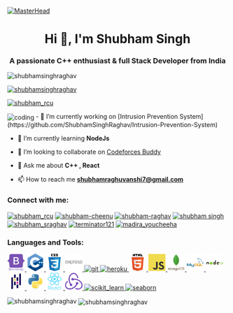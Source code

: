[![MasterHead](https://thumbs.dreamstime.com/b/horizontal-banner-hands-typing-laptop-keyboard-various-electronic-devices-symbols-programming-software-horizontal-125917922.jpg)](https://github.com/ShubhamSinghRaghav)
<h1 align="center">Hi 👋, I'm Shubham Singh</h1>
<h3 align="center">A passionate C++ enthusiast & full Stack Developer from India</h3>

<p align="left"> <img src="https://komarev.com/ghpvc/?username=shubhamsinghraghav&label=Profile%20views&color=0e75b6&style=flat" alt="shubhamsinghraghav" /> </p>

<p align="left"> <a href="https://github.com/ryo-ma/github-profile-trophy"><img src="https://github-profile-trophy.vercel.app/?username=shubhamsinghraghav" alt="shubhamsinghraghav" /></a> </p>

<p align="left"> <a href="https://twitter.com/shubham_rcu" target="blank"><img src="https://img.shields.io/twitter/follow/shubham_rcu?logo=twitter&style=for-the-badge" alt="shubham_rcu" /></a> </p>
<img align="center" alt="coding" width="400" src="https://c.tenor.com/GfSX-u7VGM4AAAAC/coding.gif">
- 🔭 I’m currently working on [Intrusion Prevention System](https://github.com/ShubhamSinghRaghav/Intrusion-Prevention-System)

- 🌱 I’m currently learning **NodeJs**

- 👯 I’m looking to collaborate on [Codeforces Buddy](https://cpbuddy-cf.herokuapp.com/)

- 💬 Ask me about **C++ , React**

- 📫 How to reach me **shubhamraghuvanshi7@gmail.com**

<h3 align="left">Connect with me:</h3>
<p align="left">
<a href="https://twitter.com/shubham_rcu" target="blank"><img align="center" src="https://raw.githubusercontent.com/rahuldkjain/github-profile-readme-generator/master/src/images/icons/Social/twitter.svg" alt="shubham_rcu" height="30" width="40" /></a>
<a href="https://linkedin.com/in/shubham-cheenu" target="blank"><img align="center" src="https://raw.githubusercontent.com/rahuldkjain/github-profile-readme-generator/master/src/images/icons/Social/linked-in-alt.svg" alt="shubham-cheenu" height="30" width="40" /></a>
<a href="https://stackoverflow.com/users/shubham-raghav" target="blank"><img align="center" src="https://raw.githubusercontent.com/rahuldkjain/github-profile-readme-generator/master/src/images/icons/Social/stack-overflow.svg" alt="shubham-raghav" height="30" width="40" /></a>
<a href="https://fb.com/shubham singh" target="blank"><img align="center" src="https://raw.githubusercontent.com/rahuldkjain/github-profile-readme-generator/master/src/images/icons/Social/facebook.svg" alt="shubham singh" height="30" width="40" /></a>
<a href="https://instagram.com/shubham_sraghav" target="blank"><img align="center" src="https://raw.githubusercontent.com/rahuldkjain/github-profile-readme-generator/master/src/images/icons/Social/instagram.svg" alt="shubham_sraghav" height="30" width="40" /></a>
<a href="https://www.codechef.com/users/terminator121" target="blank"><img align="center" src="https://cdn.jsdelivr.net/npm/simple-icons@3.1.0/icons/codechef.svg" alt="terminator121" height="30" width="40" /></a>
<a href="https://www.leetcode.com/madira_youcheeha" target="blank"><img align="center" src="https://raw.githubusercontent.com/rahuldkjain/github-profile-readme-generator/master/src/images/icons/Social/leet-code.svg" alt="madira_youcheeha" height="30" width="40" /></a>
</p>

<h3 align="left">Languages and Tools:</h3>
<p align="left"> <a href="https://getbootstrap.com" target="_blank" rel="noreferrer"> <img src="https://raw.githubusercontent.com/devicons/devicon/master/icons/bootstrap/bootstrap-plain-wordmark.svg" alt="bootstrap" width="40" height="40"/> </a> <a href="https://www.w3schools.com/cpp/" target="_blank" rel="noreferrer"> <img src="https://raw.githubusercontent.com/devicons/devicon/master/icons/cplusplus/cplusplus-original.svg" alt="cplusplus" width="40" height="40"/> </a> <a href="https://www.w3schools.com/css/" target="_blank" rel="noreferrer"> <img src="https://raw.githubusercontent.com/devicons/devicon/master/icons/css3/css3-original-wordmark.svg" alt="css3" width="40" height="40"/> </a> <a href="https://expressjs.com" target="_blank" rel="noreferrer"> <img src="https://raw.githubusercontent.com/devicons/devicon/master/icons/express/express-original-wordmark.svg" alt="express" width="40" height="40"/> </a> <a href="https://git-scm.com/" target="_blank" rel="noreferrer"> <img src="https://www.vectorlogo.zone/logos/git-scm/git-scm-icon.svg" alt="git" width="40" height="40"/> </a> <a href="https://heroku.com" target="_blank" rel="noreferrer"> <img src="https://www.vectorlogo.zone/logos/heroku/heroku-icon.svg" alt="heroku" width="40" height="40"/> </a> <a href="https://www.w3.org/html/" target="_blank" rel="noreferrer"> <img src="https://raw.githubusercontent.com/devicons/devicon/master/icons/html5/html5-original-wordmark.svg" alt="html5" width="40" height="40"/> </a> <a href="https://developer.mozilla.org/en-US/docs/Web/JavaScript" target="_blank" rel="noreferrer"> <img src="https://raw.githubusercontent.com/devicons/devicon/master/icons/javascript/javascript-original.svg" alt="javascript" width="40" height="40"/> </a> <a href="https://www.mongodb.com/" target="_blank" rel="noreferrer"> <img src="https://raw.githubusercontent.com/devicons/devicon/master/icons/mongodb/mongodb-original-wordmark.svg" alt="mongodb" width="40" height="40"/> </a> <a href="https://www.mysql.com/" target="_blank" rel="noreferrer"> <img src="https://raw.githubusercontent.com/devicons/devicon/master/icons/mysql/mysql-original-wordmark.svg" alt="mysql" width="40" height="40"/> </a> <a href="https://nodejs.org" target="_blank" rel="noreferrer"> <img src="https://raw.githubusercontent.com/devicons/devicon/master/icons/nodejs/nodejs-original-wordmark.svg" alt="nodejs" width="40" height="40"/> </a> <a href="https://pandas.pydata.org/" target="_blank" rel="noreferrer"> <img src="https://raw.githubusercontent.com/devicons/devicon/2ae2a900d2f041da66e950e4d48052658d850630/icons/pandas/pandas-original.svg" alt="pandas" width="40" height="40"/> </a> <a href="https://www.python.org" target="_blank" rel="noreferrer"> <img src="https://raw.githubusercontent.com/devicons/devicon/master/icons/python/python-original.svg" alt="python" width="40" height="40"/> </a> <a href="https://reactjs.org/" target="_blank" rel="noreferrer"> <img src="https://raw.githubusercontent.com/devicons/devicon/master/icons/react/react-original-wordmark.svg" alt="react" width="40" height="40"/> </a> <a href="https://redux.js.org" target="_blank" rel="noreferrer"> <img src="https://raw.githubusercontent.com/devicons/devicon/master/icons/redux/redux-original.svg" alt="redux" width="40" height="40"/> </a> <a href="https://scikit-learn.org/" target="_blank" rel="noreferrer"> <img src="https://upload.wikimedia.org/wikipedia/commons/0/05/Scikit_learn_logo_small.svg" alt="scikit_learn" width="40" height="40"/> </a> <a href="https://seaborn.pydata.org/" target="_blank" rel="noreferrer"> <img src="https://seaborn.pydata.org/_images/logo-mark-lightbg.svg" alt="seaborn" width="40" height="40"/> </a> </p>

<p><img align="left" src="https://github-readme-stats.vercel.app/api/top-langs?username=shubhamsinghraghav&show_icons=true&locale=en&layout=compact" alt="shubhamsinghraghav" /></p>

<p>&nbsp;<img align="center" src="https://github-readme-stats.vercel.app/api?username=shubhamsinghraghav&show_icons=true&locale=en" alt="shubhamsinghraghav" /></p>
